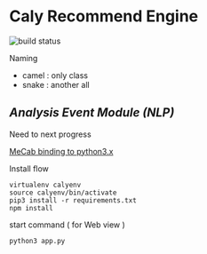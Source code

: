 Caly Recommend Engine 
=========
![build status](https://travis-ci.org/CalyFactory/caly-recommend-system.svg)

Naming
* camel : only class
* snake : another all


***Analysis Event Module (NLP)***
---

Need to next progress

[MeCab binding to python3.x](https://bitbucket.org/eunjeon/mecab-python-0.996)

Install flow

```
virtualenv calyenv
source calyenv/bin/activate
pip3 install -r requirements.txt
npm install
```

start command ( for Web view )

```
python3 app.py
```


